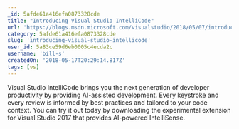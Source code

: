 ```yaml
---
_id: 5afde61a416efa0873328cde
title: "Introducing Visual Studio IntelliCode"
url: 'https://blogs.msdn.microsoft.com/visualstudio/2018/05/07/introducing-visual-studio-intellicode/'
category: 5afde61a416efa0873328cde
slug: 'introducing-visual-studio-intellicode'
user_id: 5a83ce59d6eb0005c4ecda2c
username: 'bill-s'
createdOn: '2018-05-17T20:29:14.817Z'
tags: [vs]
---
```


Visual Studio IntelliCode brings you the next generation of developer productivity by providing AI-assisted development. Every keystroke and every review is informed by best practices and tailored to your code context. You can try it out today by downloading the experimental extension for Visual Studio 2017 that provides AI-powered IntelliSense.


